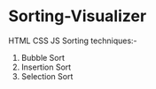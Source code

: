 # Sorting-Visualizer
HTML CSS JS 
Sorting techniques:-
1. Bubble Sort
2. Insertion Sort
3. Selection Sort